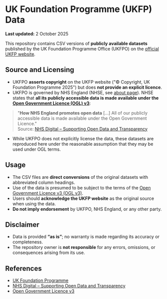 # UK Foundation Programme (UKFP) Data

**Last updated:** 2 October 2025

This repository contains CSV versions of **publicly available datasets** published by the UK Foundation Programme Office (UKFPO) on the [official UKFP website](https://www.foundationprogramme.nhs.uk/).

## Source and Licensing

- UKFPO **asserts copyright** on the UKFP website ("© Copyright, UK Foundation Programme 2025") but does **not provide an explicit licence**.  
- UKFPO is governed by NHS England (NHSE, see [about page](https://foundationprogramme.nhs.uk/about/)). NHSE states that **all its publicly accessible data is made available under the [Open Government Licence (OGL) v3](https://www.nationalarchives.gov.uk/doc/open-government-licence/version/3/)**:  
> "**How NHS England promotes open data** [...] All of our publicly accessible data is made available under the Open Government Licence."  
> Source: [NHS Digital – Supporting Open Data and Transparency](https://digital.nhs.uk/services/supporting-open-data-and-transparency)  
- While UKFPO does not explicitly license the data, these datasets are reproduced here under the reasonable assumption that they may be used under OGL terms.

## Usage

- The CSV files are **direct conversions** of the original datasets with abbreviated column headings.
- Use of the data is presumed to be subject to the terms of the [Open Government Licence v3 (OGL v3)](https://www.nationalarchives.gov.uk/doc/open-government-licence/version/3/).
- Users should **acknowledge the UKFP website** as the original source when using the data.  
- **Do not imply endorsement** by UKFPO, NHS England, or any other party.  


## Disclaimer

- Data is provided **“as is”**; no warranty is made regarding its accuracy or completeness.  
- The repository owner is **not responsible** for any errors, omissions, or consequences arising from its use.

## References

- [UK Foundation Programme](https://www.foundationprogramme.nhs.uk/)  
- [NHS Digital – Supporting Open Data and Transparency](https://digital.nhs.uk/services/supporting-open-data-and-transparency)  
- [Open Government Licence v3](https://www.nationalarchives.gov.uk/doc/open-government-licence/version/3/)